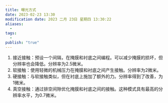 ```yaml
---
title: 曝光方式
date: 2023-02-23 13:30
modification date: 2023 二月 23日 星期四 13:30:22
aliases:
  - 
tags:
  - 
publish: "true"
---
```


1.  接近接触：预设一个间隔，在掩膜和衬底之间编程。可以减少掩膜的损坏，但分辨率也会降低。分辨率为2.5微米。
2.  软接触：使用轻微的机械压力在掩膜和衬底之间产生接触。分辨率为2微米。
3.  硬接触：与软接触类似，但在衬底上施加了额外的力。分辨率得到了改善，为1微米。
4.  真空接触：通过排空间隙优化掩膜和衬底之间的接触。这种模式具有最高的分辨率水平，为0.7微米。
